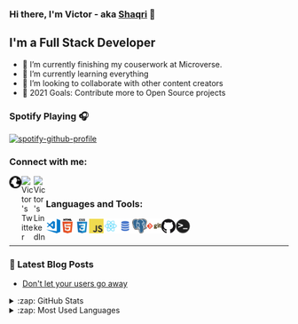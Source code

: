 ### Hi there, I'm Victor - aka [Shaqri][website] 👋  


## I'm a Full Stack Developer

- 🔭 I’m currently finishing my couserwork at Microverse.
- 🌱 I’m currently learning everything 
- 👯 I’m looking to collaborate with other content creators
- 🥅 2021 Goals: Contribute more to Open Source projects


### Spotify Playing 🎧

[![spotify-github-profile](https://spotify-github-profile.vercel.app/api/view?uid=12147696421&cover_image=true&theme=novatorem)](https://open.spotify.com/user/12147696421)

### Connect with me:

[<img align="left" alt="portfolio" width="22px" src="https://raw.githubusercontent.com/iconic/open-iconic/master/svg/globe.svg" />][website]
[<img align="left" alt="Victor's Twitter" width="22px" src="https://cdn.jsdelivr.net/npm/simple-icons@v3/icons/twitter.svg" />][twitter]
[<img align="left" alt="Victor's LinkedIn" width="22px" src="https://cdn.jsdelivr.net/npm/simple-icons@v3/icons/linkedin.svg" />][linkedin]

<br />

### Languages and Tools:

[<img align="left" alt="Visual Studio Code" width="26px" src="https://raw.githubusercontent.com/github/explore/80688e429a7d4ef2fca1e82350fe8e3517d3494d/topics/visual-studio-code/visual-studio-code.png" />][linkedin]
[<img align="left" alt="HTML5" width="26px" src="https://raw.githubusercontent.com/github/explore/80688e429a7d4ef2fca1e82350fe8e3517d3494d/topics/html/html.png" />](https://github.com/Shaqri/Capstone-Go-on-sales)
[<img align="left" alt="CSS3" width="26px" src="https://raw.githubusercontent.com/github/explore/80688e429a7d4ef2fca1e82350fe8e3517d3494d/topics/css/css.png" />](https://github.com/Shaqri/Capstone-Go-on-sales)
[<img align="left" alt="JavaScript" width="26px" src="https://raw.githubusercontent.com/github/explore/80688e429a7d4ef2fca1e82350fe8e3517d3494d/topics/javascript/javascript.png" />][linkedin]
[<img align="left" alt="React" width="26px" src="https://raw.githubusercontent.com/github/explore/80688e429a7d4ef2fca1e82350fe8e3517d3494d/topics/react/react.png" />][linkedin]
[<img align="left" alt="SQL" width="26px" src="https://raw.githubusercontent.com/github/explore/80688e429a7d4ef2fca1e82350fe8e3517d3494d/topics/sql/sql.png" />](https://github.com/Shaqri/SQL)
[<img align="left" alt="postgreSQL" width="26px" src="https://raw.githubusercontent.com/github/explore/80688e429a7d4ef2fca1e82350fe8e3517d3494d/topics/postgresql/postgresql.png" />](https://github.com/Shaqri/SQL)
[<img align="left" alt="Git" width="26px" src="https://raw.githubusercontent.com/github/explore/80688e429a7d4ef2fca1e82350fe8e3517d3494d/topics/git/git.png" />][linkedin]
[<img align="left" alt="GitHub" width="26px" src="https://raw.githubusercontent.com/github/explore/78df643247d429f6cc873026c0622819ad797942/topics/github/github.png" />](https://github.com/Shaqri)
[<img align="left" alt="Terminal" width="26px" src="https://raw.githubusercontent.com/github/explore/80688e429a7d4ef2fca1e82350fe8e3517d3494d/topics/terminal/terminal.png" />][linkedin]


<br />
<br />

---
### 📕 Latest Blog Posts

<!-- BLOG-POST-LIST:START -->
- [Don't let your users go away](https://medium.com/@victormanuelgonzale/dont-let-you-users-go-away-ux-basics-230babfa6840)


<details>
  <summary align="left">:zap: GitHub Stats</summary>
  
  <img align="left" alt="Shaqri's GitHub Stats" src="https://github-readme-stats.vercel.app/api?username=shaqri&show_icons=true&hide_border=true" />
</details>


<details>

  <summary>:zap: Most Used Languages</summary>

  <img align="left" alt="Shaqri's GitHub Top Languages" src="https://github-readme-stats.vercel.app/api/top-langs/?username=shaqri" />
 

</details>



[instagram]: https://www.instagram.com/21bgv1/
[linkedin]: https://www.linkedin.com/in/victor-manuel-gonzalez-buitrago/
[website]: https://shaqri.github.io/Portfolio/
[twitter]: https://twitter.com/victorgonbu1

